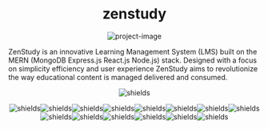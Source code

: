 <h1 align="center" id="title">zenstudy</h1>

<p align="center"><img src="https://socialify.git.ci/webakash1806/image?description=1&amp;descriptionEditable=Elevate%20your%20learning%20journey%20with%20our%20online%20education%20platform%2C%20offering%20diverse%20courses%20for%20personal%20and%20professional%20growth.&amp;font=Raleway&amp;language=1&amp;name=1&amp;owner=1&amp;pattern=Solid&amp;theme=Dark" alt="project-image"></p>

<p id="description">ZenStudy is an innovative Learning Management System (LMS) built on the MERN (MongoDB Express.js React.js Node.js) stack. Designed with a focus on simplicity efficiency and user experience ZenStudy aims to revolutionize the way educational content is managed delivered and consumed.</p>

<p align="center"><img src="https://img.shields.io/badge/ZenStudy-LMS-orange%20" alt="shields"></p>
<p align="center"><img src="https://img.shields.io/badge/Render-46E3B7?style=for-the-badge&amp;logo=render&amp;logoColor=white%20" alt="shields"><img src="https://img.shields.io/badge/MongoDB-4EA94B?style=for-the-badge&amp;logo=mongodb&amp;logoColor=white" alt="shields"><img src="https://img.shields.io/badge/axios-671ddf?&amp;style=for-the-badge&amp;logo=axios&amp;logoColor=white" alt="shields"><img src="https://img.shields.io/badge/Chart%20js-FF6384?style=for-the-badge&amp;logo=chartdotjs&amp;logoColor=white" alt="shields"><img src="https://img.shields.io/badge/daisyUI-1ad1a5?style=for-the-badge&amp;logo=daisyui&amp;logoColor=white" alt="shields"><img src="https://img.shields.io/badge/Express%20js-000000?style=for-the-badge&amp;logo=express&amp;logoColor=white" alt="shields"><img src="https://img.shields.io/badge/GitHub%20Pages-222222?style=for-the-badge&amp;logo=GitHub%20Pages&amp;logoColor=white" alt="shields"><img src="	https://img.shields.io/badge/Node%20js-339933?style=for-the-badge&amp;logo=nodedotjs&amp;logoColor=white" alt="shields"><img src="https://img.shields.io/badge/npm-CB3837?style=for-the-badge&amp;logo=npm&amp;logoColor=white" alt="shields"><img src="https://img.shields.io/badge/React-20232A?style=for-the-badge&amp;logo=react&amp;logoColor=61DAFB" alt="shields"><img src="https://img.shields.io/badge/React_Router-CA4245?style=for-the-badge&amp;logo=react-router&amp;logoColor=white" alt="shields"><img src="https://img.shields.io/badge/Tailwind_CSS-38B2AC?style=for-the-badge&amp;logo=tailwind-css&amp;logoColor=white" alt="shields"><img src="https://img.shields.io/badge/Vite-B73BFE?style=for-the-badge&amp;logo=vite&amp;logoColor=FFD62E" alt="shields"><img src="https://img.shields.io/badge/VSCode-0078D4?style=for-the-badge&amp;logo=visual%20studio%20code&amp;logoColor=white" alt="shields"></p>